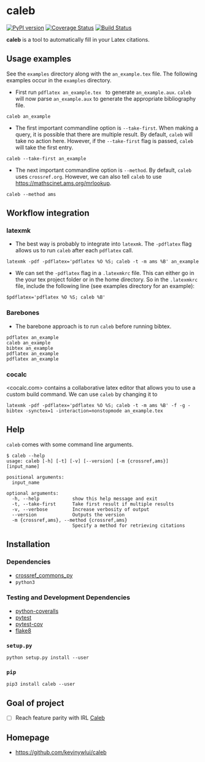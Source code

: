 # caleb

[![PyPI version](https://badge.fury.io/py/caleb.svg)](https://badge.fury.io/py/caleb)
[![Coverage Status](https://coveralls.io/repos/github/kevinywlui/caleb/badge.svg?branch=master)](https://coveralls.io/github/kevinywlui/caleb?branch=master)
[![Build Status](https://travis-ci.org/kevinywlui/caleb.svg?branch=master)](https://travis-ci.org/kevinywlui/caleb)

**caleb** is a tool to automatically fill in your Latex citations.

## Usage examples

See the `examples` directory along with the `an_example.tex` file. The
following examples occur in the `examples` directory.

* First run `pdflatex an_example.tex ` to generate `an_example.aux`. `caleb`
  will now parse `an_example.aux` to generate the appropriate bibliography
  file.
```
caleb an_example
```

* The first important commandline option is `--take-first`. When making a
  query, it is possible that there are multiple result. By default, `caleb`
  will take no action here. However, if the `--take-first` flag is passed,
  `caleb` will take the first entry.
```
caleb --take-first an_example
```

* The next important commandline option is `--method`. By default, `caleb` uses
  `crossref.org`. However, we can also tell `caleb` to use
  <https://mathscinet.ams.org/mrlookup>.
```
caleb --method ams
```

## Workflow integration

### latexmk

* The best way is probably to integrate into `latexmk`. The `-pdflatex` flag
  allows us to run `caleb` after each `pdflatex` call.
```
latexmk -pdf -pdflatex='pdflatex %O %S; caleb -t -m ams %B' an_example
```

* We can set the `-pdflatex` flag in a `.latexmkrc` file. This can either go in
  the your tex project folder or in the home directory. So in the `.latexmkrc`
  file, include the following line (see examples directory for an example):
```
$pdflatex='pdflatex %O %S; caleb %B'
```

### Barebones

* The barebone approach is to run `caleb` before running bibtex.
```
pdflatex an_example
caleb an_example
bibtex an_example
pdflatex an_example
pdflatex an_example
```

### cocalc

<cocalc.com> contains a collaborative latex editor that allows you to use a
custom build command. We can use `caleb` by changing it to
```
latexmk -pdf -pdflatex='pdflatex %O %S; caleb -t -m ams %B' -f -g -bibtex -synctex=1 -interaction=nonstopmode an_example.tex
```


## Help

`caleb` comes with some command line arguments.
```
$ caleb --help
usage: caleb [-h] [-t] [-v] [--version] [-m {crossref,ams}] [input_name]

positional arguments:
  input_name

optional arguments:
  -h, --help            show this help message and exit
  -t, --take-first      Take first result if multiple results
  -v, --verbose         Increase verbosity of output
  --version             Outputs the version
  -m {crossref,ams}, --method {crossref,ams}
                        Specify a method for retrieving citations
```

## Installation

### Dependencies

* [crossref_commons_py](https://gitlab.com/crossref/crossref_commons_py)
* `python3`

### Testing and Development Dependencies

* [python-coveralls](https://github.com/z4r/python-coveralls)
* [pytest](https://pytest.org/en/latest/)
* [pytest-cov](https://github.com/pytest-dev/pytest-cov)
* [flake8](http://flake8.pycqa.org/en/latest/)

### `setup.py`

```
python setup.py install --user
```

### `pip`

```
pip3 install caleb --user
```

## Goal of project

* [ ] Reach feature parity with IRL [Caleb](https://sites.math.washington.edu/~geigerc/)

## Homepage

* https://github.com/kevinywlui/caleb
